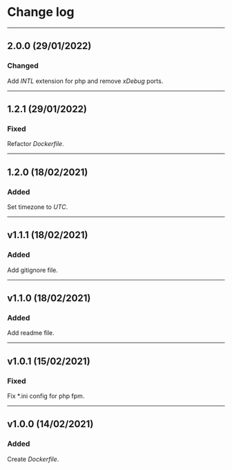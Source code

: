 # Change log 
___

## 2.0.0 (29/01/2022)

### Changed

Add *INTL* extension for php and remove *xDebug* ports.

___

## 1.2.1 (29/01/2022)

### Fixed

Refactor *Dockerfile*.

___

## 1.2.0 (18/02/2021)

### Added

Set timezone to *UTC*.

___

## v1.1.1 (18/02/2021)

### Added

Add gitignore file.

___

## v1.1.0 (18/02/2021)

### Added

Add readme file.

___

## v1.0.1 (15/02/2021)

### Fixed

Fix *.ini config for php fpm.

___

## v1.0.0 (14/02/2021)

### Added

Create *Dockerfile*.

